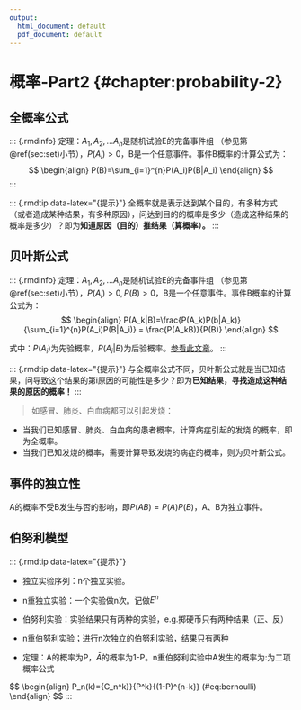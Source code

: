 ```yaml
---
output:
  html_document: default
  pdf_document: default
---
```


# 概率-Part2 {#chapter:probability-2}



## 全概率公式

::: {.rmdinfo}
定理：$A_1,A_2,...A_n$是随机试验E的完备事件组
（参见第\@ref(sec:set)小节），$P(A_i)>0$，B是一个任意事件。事件B概率的计算公式为：
$$
\begin{align}
  P(B)=\sum_{i=1}^{n}P(A_i)P(B|A_i)
\end{align}
$$
:::

::: {.rmdtip data-latex="{提示}"}
全概率就是表示达到某个目的，有多种方式（或者造成某种结果，有多种原因），问达到目的的概率是多少（造成这种结果的概率是多少）？即为**知道原因（目的）推结果（算概率）。**
:::

## 贝叶斯公式

::: {.rmdinfo}
定理：$A_1,A_2,...A_n$是随机试验E的完备事件组
（参见第\@ref(sec:set)小节），$P(A_i)>0,P(B)>0$，B是一个任意事件。事件B概率的计算公式为：
$$
\begin{align}
  P(A_k|B)=\frac{P(A_k)P(b|A_k)}{\sum_{i=1}^{n}P(A_i)P(B|A_i)} = \frac{P(A_kB)}{P(B)}
\end{align}
$$

式中：$P(A_i)$为先验概率，$P(A_i|B)$为后验概率。[参看此文章](https://www.cnblogs.com/zzdbullet/p/10120737.html)。
:::

::: {.rmdtip data-latex="{提示}"}
与全概率公式不同，贝叶斯公式就是当已知结果，问导致这个结果的第i原因的可能性是多少？即为**已知结果，寻找造成这种结果的原因的概率！**
:::

>如感冒、肺炎、白血病都可以引起发烧：  
- 当我们已知感冒、肺炎、白血病的患者概率，计算病症引起的发烧
的概率，即为全概率。  
- 当我们已知发烧的概率，需要计算导致发烧的病症的概率，则为贝叶斯公式。

## 事件的独立性

A的概率不受B发生与否的影响，即$P(AB)=P(A)P(B)$，A、B为独立事件。

## 伯努利模型

::: {.rmdtip data-latex="{提示}"}
- 独立实验序列：n个独立实验。

- n重独立实验：一个实验做n次。记做$E^n$

- 伯努利实验：实验结果只有两种的实验，e.g.掷硬币只有两种结果（正、反）

- n重伯努利实验；进行n次独立的伯努利实验，结果只有两种

- 定理：A的概率为P，$\bar{A}$的概率为1-P。n重伯努利实验中A发生的概率为:为二项概率公式

$$
\begin{align}
  P_n(k)={C_n^k}}{P^k}{(1-P)^{n-k}}
  (\#eq:bernoulli)
\end{align}
$$
:::
